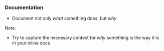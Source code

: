 ### Documentation

* Document not only _what_ something does, but _why_

Note:

- Try to capture the necessary context for *why* something is the way it is in your inline docs
